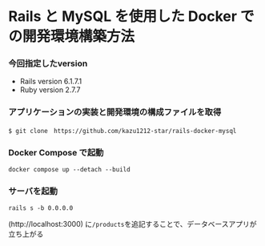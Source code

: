 # Rails と MySQL を使用した Docker での開発環境構築方法

### 今回指定したversion
- Rails version
  6.1.7.1
- Ruby version
  2.7.7
### アプリケーションの実装と開発環境の構成ファイルを取得
```
$ git clone　https://github.com/kazu1212-star/rails-docker-mysql
```
### Docker Compose で起動
```
docker compose up --detach --build
```

### サーバを起動
```
rails s -b 0.0.0.0
```


(http://localhost:3000) に`/products`を追記することで、データベースアプリが立ち上がる
